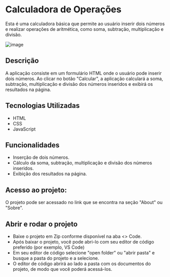 # Calculadora de Operações

Esta é uma calculadora básica que permite ao usuário inserir dois números e realizar operações de aritmética, como soma, subtração, multiplicação e divisão.

![image](https://github.com/milena-steffen/Calculadora/assets/129224156/777058e4-f3e6-450b-98a4-6cd5245ca3b4)

## Descrição

A aplicação consiste em um formulário HTML onde o usuário pode inserir dois números. Ao clicar no botão "Calcular", a aplicação calculará a soma, subtração, multiplicação e divisão dos números inseridos e exibirá os resultados na página.

## Tecnologias Utilizadas

- HTML
- CSS
- JavaScript

## Funcionalidades

- Inserção de dois números.
- Cálculo da soma, subtração, multiplicação e divisão dos números inseridos.
- Exibição dos resultados na página.

## Acesso ao projeto:
O projeto pode ser acessado no link que se encontra na seção "About" ou "Sobre".

## Abrir e rodar o projeto
- Baixe o projeto em Zip conforme disponível na aba <> Code.
- Após baixar o projeto, você pode abri-lo com seu editor de código preferido (por exemplo, VS Code)
- Em seu editor de código selecione "open folder" ou "abrir pasta" e busque a pasta do projeto e a selecione.
- O editor de código abrirá ao lado a pasta com os documentos do projeto, de modo que você poderá acessá-los.


